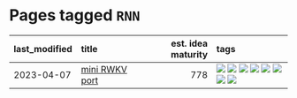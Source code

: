 # Pages tagged `RNN`

|last_modified|title|est. idea maturity|tags
|:---|:---|---:|:---|
|2023-04-07|[mini RWKV port](../rust_rwkv.md)|778|[![](https://img.shields.io/badge/tag-RNN-faa2fc)](../tags/RNN.md) [![](https://img.shields.io/badge/tag-completed-1dc0d1)](../tags/completed.md) [![](https://img.shields.io/badge/tag-experimental-3f9741)](../tags/experimental.md) [![](https://img.shields.io/badge/tag-ggml-1ee399)](../tags/ggml.md) [![](https://img.shields.io/badge/tag-mobilenet-49fd1a)](../tags/mobilenet.md) [![](https://img.shields.io/badge/tag-model_compression-6edb5)](../tags/model_compression.md) [![](https://img.shields.io/badge/tag-tooling-6013c8)](../tags/tooling.md) [![](https://img.shields.io/badge/tag-wip-1614f8)](../tags/wip.md)|